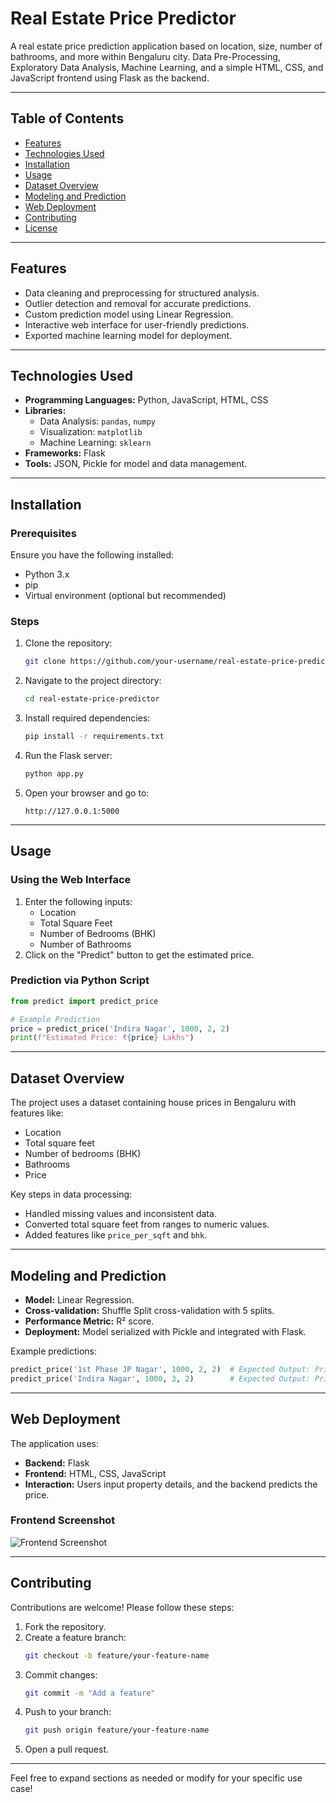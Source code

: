 # Real Estate Price Predictor

A real estate price prediction application based on location, size, number of bathrooms, and more within Bengaluru city. Data Pre-Processing, Exploratory Data Analysis, Machine Learning, and a simple HTML, CSS, and JavaScript frontend using Flask as the backend.

---

## Table of Contents
- [Features](#features)
- [Technologies Used](#technologies-used)
- [Installation](#installation)
- [Usage](#usage)
- [Dataset Overview](#dataset-overview)
- [Modeling and Prediction](#modeling-and-prediction)
- [Web Deployment](#web-deployment)
- [Contributing](#contributing)
- [License](#license)

---

## Features
- Data cleaning and preprocessing for structured analysis.
- Outlier detection and removal for accurate predictions.
- Custom prediction model using Linear Regression.
- Interactive web interface for user-friendly predictions.
- Exported machine learning model for deployment.

---

## Technologies Used
- **Programming Languages:** Python, JavaScript, HTML, CSS
- **Libraries:**
  - Data Analysis: `pandas`, `numpy`
  - Visualization: `matplotlib`
  - Machine Learning: `sklearn`
- **Frameworks:** Flask
- **Tools:** JSON, Pickle for model and data management.

---

## Installation

### Prerequisites
Ensure you have the following installed:
- Python 3.x
- pip
- Virtual environment (optional but recommended)

### Steps
1. Clone the repository:
   ```bash
   git clone https://github.com/your-username/real-estate-price-predictor.git
   ```
2. Navigate to the project directory:
   ```bash
   cd real-estate-price-predictor
   ```
3. Install required dependencies:
   ```bash
   pip install -r requirements.txt
   ```
4. Run the Flask server:
   ```bash
   python app.py
   ```
5. Open your browser and go to:
   ```
   http://127.0.0.1:5000
   ```

---

## Usage

### Using the Web Interface
1. Enter the following inputs:
   - Location
   - Total Square Feet
   - Number of Bedrooms (BHK)
   - Number of Bathrooms
2. Click on the "Predict" button to get the estimated price.

### Prediction via Python Script
```python
from predict import predict_price

# Example Prediction
price = predict_price('Indira Nagar', 1000, 2, 2)
print(f"Estimated Price: ₹{price} Lakhs")
```

---

## Dataset Overview
The project uses a dataset containing house prices in Bengaluru with features like:
- Location
- Total square feet
- Number of bedrooms (BHK)
- Bathrooms
- Price

Key steps in data processing:
- Handled missing values and inconsistent data.
- Converted total square feet from ranges to numeric values.
- Added features like `price_per_sqft` and `bhk`.

---

## Modeling and Prediction
- **Model:** Linear Regression.
- **Cross-validation:** Shuffle Split cross-validation with 5 splits.
- **Performance Metric:** R² score.
- **Deployment:** Model serialized with Pickle and integrated with Flask.

Example predictions:
```python
predict_price('1st Phase JP Nagar', 1000, 2, 2)  # Expected Output: Price in Lakhs
predict_price('Indira Nagar', 1000, 3, 2)        # Expected Output: Price in Lakhs
```

---

## Web Deployment

The application uses:
- **Backend:** Flask
- **Frontend:** HTML, CSS, JavaScript
- **Interaction:** Users input property details, and the backend predicts the price.

### Frontend Screenshot
![Frontend Screenshot](screenshot.png)

---

## Contributing
Contributions are welcome! Please follow these steps:
1. Fork the repository.
2. Create a feature branch:
   ```bash
   git checkout -b feature/your-feature-name
   ```
3. Commit changes:
   ```bash
   git commit -m "Add a feature"
   ```
4. Push to your branch:
   ```bash
   git push origin feature/your-feature-name
   ```
5. Open a pull request.

---

Feel free to expand sections as needed or modify for your specific use case!
